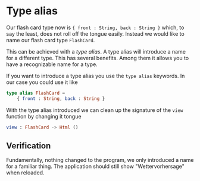 # Type alias
Our flash card type now is `{ front : String, back : String }` which, to say the
least, does not roll off the tongue easily. Instead we would like to name our
flash card type `FlashCard`.

This can be achieved with a _type alias_. A type alias will introduce a name
for a different type. This has several benefits. Among them it allows you to
have a recognizable name for a type.

If you want to introduce a type alias you use the `type alias` keywords. In our
case you could use it like

```elm
type alias FlashCard =
    { front : String, back : String }
```

With the type alias introduced we can clean up the signature of the `view`
function by changing it tongue

```elm
view : FlashCard -> Html ()
```

## Verification
Fundamentally, nothing changed to the program, we only introduced a name for a
familiar thing. The application should still show "Wettervorhersage" when
reloaded.

